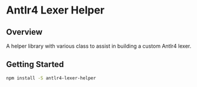 # Antlr4 Lexer Helper

## Overview
A helper library with various class to assist in building a custom Antlr4 lexer.

## Getting Started
```bash
npm install -S antlr4-lexer-helper
```

